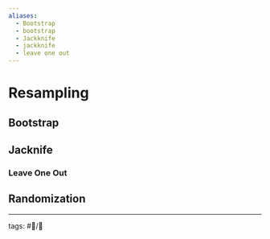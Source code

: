 ```yaml
---
aliases:
  - Bootstrap
  - bootstrap
  - Jackknife
  - jackknife
  - leave one out
---
```


# Resampling

## Bootstrap

## Jacknife

### Leave One Out

## Randomization

---

tags: #📝/🌱
